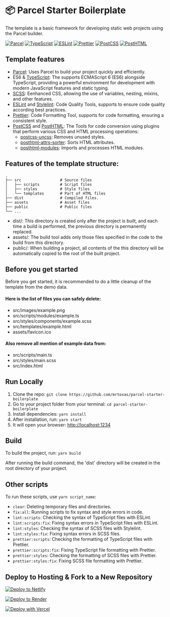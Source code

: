 # 📦 Parcel Starter Boilerplate

The template is a basic framework for developing static web projects using the Parcel builder.

[![Parcel](https://img.shields.io/badge/Parcel-^2.11.0-orange)](https://parceljs.org/)
[![TypeScript](https://img.shields.io/badge/TypeScript-^5.3.3-blue)](https://www.typescriptlang.org/)
[![ESLint](https://img.shields.io/badge/ESLint-^8.2.0-brightgreen)](https://eslint.org/)
[![Prettier](https://img.shields.io/badge/Prettier-^3.2.5-blueviolet)](https://prettier.io/)
[![PostCSS](https://img.shields.io/badge/PostCSS-^8.4.35-blue)](https://postcss.org/)
[![PostHTML](https://img.shields.io/badge/PostHTML-^0.16.6-green)](https://posthtml.org/)

## Template features

- [Parcel](https://parceljs.org/): Uses Parcel to build your project quickly and efficiently.
- ES6 & [TypeScript](https://www.typescriptlang.org/): The supports ECMAScript 6 (ES6) alongside TypeScript, providing a powerful environment for development with modern JavaScript features and static typing.
- [SCSS](https://sass-lang.com/): Eenhanced CSS, allowing the use of variables, nesting, mixins, and other features.
- [ESLint](https://eslint.org/) and [Stylelint](https://stylelint.io/): Code Quality Tools, supports to ensure code quality according best practices.
- [Prettier](https://prettier.io/): Code Formatting Tool, supports for code formatting, ensuring a consistent style.
- [PostCSS](https://postcss.org/) and [PostHTML](https://posthtml.org/): The Tools for code conversion using plugins that perform various CSS and HTML processing operations:
  - [postcss-uncss](https://github.com/uncss/postcss-uncss): Removes unused styles.
  - [posthtml-attrs-sorter](https://github.com/mrmlnc/posthtml-attrs-sorter): Sorts HTML attributes.
  - [posthtml-modules](https://github.com/posthtml/posthtml-modules): Imports and processes HTML modules.

## Features of the template structure:

    .
    ├── src                 # Source files
    │   ├── scripts         # Script files
    │   ├── styles          # Style files
    │   └── templates       # Part of HTML files
    ├── dist                # Compiled files.
    ├── assets              # Asset files
    ├── public              # Public files
    └── ...

- dist/: This directory is created only after the project is built, and each time a build is performed, the previous directory is permanently replaced.
- assets/: The build tool adds only those files specified in the code to the build from this directory.
- public/: When building a project, all contents of the this directory will be automatically copied to the root of the built project.

## Before you get started

Before you get started, it is recommended to do a little cleanup of the template from the demo data.

#### Here is the list of files you can safely delete:

- src/images/example.png
- src/scripts/modules/example.ts
- src/styles/components/example.scss
- src/templates/example.html
- assets/favicon.ico

#### Also remove all mention of example data from:

- src/scripts/main.ts
- src/styles/main.scss
- src/index.html

## Run Locally

1. Clone the repo: `git clone https://github.com/mrtoxas/parcel-starter-boilerplate`
2. Go to your project folder from your terminal: `cd parcel-starter-boilerplate`
3. Install dependencies: `yarn install`
4. After installation, run: `yarn start`  
5. It will open your browser: [http://localhost:1234](http://localhost:1234)

## Build

To build the project, run: `yarn build` 

After running the build command, the 'dist' directory will be created in the root directory of your project.

## Other scripts

To run these scripts, use `yarn script_name`:

- `clear`: Deleting temporary files and directories.
- `fix:all`: Running scripts to fix syntax and style errors in code.
- `lint:scripts`: Checking the syntax of TypeScript files with ESLint.
- `lint:scripts:fix`: Fixing syntax errors in TypeScript files with ESLint.
- `lint:styles`: Checking the syntax of SCSS files with Stylelint.
- `lint:styles:fix`: Fixing syntax errors in SCSS files.
- `prettier:scripts`: Checking the formatting of TypeScript files with Prettier.
- `prettier:scripts:fix`: Fixing TypeScript file formatting with Prettier.
- `prettier:styles`: Checking the formatting of SCSS files with Prettier.
- `prettier:styles:fix`: Fixing SCSS file formatting with Prettier.

## Deploy to Hosting & Fork to a New Repository

[![Deploy to Netlify](https://www.netlify.com/img/deploy/button.svg)](https://app.netlify.com/start/deploy?repository=https://github.com/mrtoxas/parcel-starter-boilerplate)

[![Deploy to Render](https://render.com/images/deploy-to-render-button.svg)](https://render.com/deploy?repo=https://github.com/mrtoxas/parcel-starter-boilerplate)

[![Deploy with Vercel](https://vercel.com/button)](https://vercel.com/new/clone?repository-url=https://github.com/mrtoxas/parcel-starter-boilerplate)

